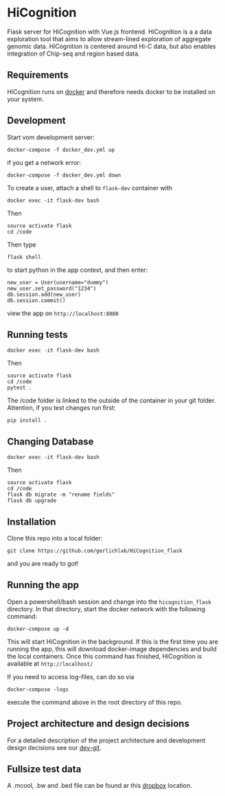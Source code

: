 # HiCognition

Flask server for HiCognition with Vue.js frontend. HiCognition is a a data exploration tool that aims to allow stream-lined exploration of aggregate genomic data. HiCognition is centered around Hi-C data, but also enables integration of Chip-seq and region based data.

## Requirements

HiCognition runs on [docker](https://www.docker.com/) and therefore needs docker to be installed on your system.

## Development
Start vom development server:
```
docker-compose -f docker_dev.yml up
```
if you get a network error:
```
docker-compose -f docker_dev.yml down
```

To create a user,
attach a shell to ```flask-dev``` container with
```
docker exec -it flask-dev bash
```
Then

```
source activate flask
cd /code
```

Then type

```
flask shell
``` 

to start python in the app context, and then enter:

``` 
new_user = User(username="dummy")
new_user.set_password("1234")
db.session.add(new_user)
db.session.commit()
```

view the app on ```http://localhost:8080```

## Running tests

```
docker exec -it flask-dev bash
```
Then

```
source activate flask
cd /code
pytest .
```
The /code folder is linked to the outside of the container in your git folder.
Attention, if you test changes run first:
```
pip install .
```

## Changing Database

```
docker exec -it flask-dev bash
```
Then

```
source activate flask
cd /code
flask db migrate -m "rename fields"
flask db upgrade
```


## Installation

Clone this repo into a local folder:

```
git clone https://github.com/gerlichlab/HiCognition_flask
```

and you are ready to got!

## Running the app

Open a powershell/bash session and change into the `hicognition_flask` directory.
In that directory, start the docker network with the following command:

```
docker-compose up -d
```

This will start HiCognition in the background. If this is the first time you are running the app, this will download docker-image dependencies and build the local containers. Once this command has finished, HiCognition is available at `http://localhost/`

If you need to access log-files, can do so via 
```
docker-compose -logs
```
execute the command above in the root directory of this repo.

## Project architecture and design decisions

For a detailed description of the project architecture and development design decisions see our [dev-git](https://github.com/gerlichlab/HiCognition_devgit).

## Fullsize test data
A .mcool, .bw and .bed file can be found ar this [dropbox](https://www.dropbox.com/sh/zjfc6sgkbdp3ksh/AAAWrbgKt8hz4npNxSfh-RBja?dl=0) location.
